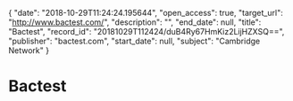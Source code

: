 {
  "date": "2018-10-29T11:24:24.195644", 
  "open_access": true, 
  "target_url": "http://www.bactest.com/", 
  "description": "", 
  "end_date": null, 
  "title": "Bactest", 
  "record_id": "20181029T112424/duB4Ry67HmKiz2LijHZXSQ==", 
  "publisher": "bactest.com", 
  "start_date": null, 
  "subject": "Cambridge Network"
}

# Bactest

